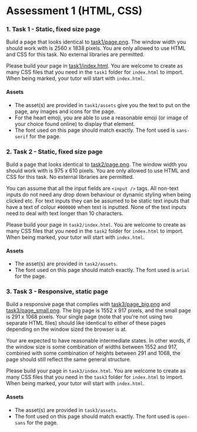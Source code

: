 # Assessment 1 (HTML, CSS)

### 1. Task 1 - Static, fixed size page

Build a page that looks identical to [task1/page.png](task1/page.png). The window width you should work with is 2560 x 1838 pixels. You are only allowed to use HTML and CSS for this task. No external libraries are permitted.

Please build your page in [task1/index.html](task1/index.html). You are welcome to create as many CSS files that you need in the `task1` folder for `index.html` to import. When being marked, your tutor will start with `index.html`.

#### Assets

* The asset(s) are provided in `task1/assets` give you the text to put on the page, any images and icons for the page.
* For the heart emoji, you are able to use a reasonable emoji (or image of your choice found online) to display that element.
* The font used on this page should match exactly. The font used is `sans-serif` for the page.

### 2. Task 2 - Static, fixed size page

Build a page that looks identical to [task2/page.png](task2/page.png). The window width you should work with is 975 x 610 pixels. You are only allowed to use HTML and CSS for this task. No external libraries are permitted.

You can assume that all the input fields are `<input />` tags. All non-text inputs do not need any drop down behaviour or dynamic styling when being clicked etc. For text inputs they can be assumed to be static text inputs that have a text of colour `#000000` when text is inputted. None of the text inputs need to deal with text longer than 10 characters.

Please build your page in `task2/index.html`. You are welcome to create as many CSS files that you need in the `task2` folder for `index.html` to import. When being marked, your tutor will start with `index.html`.

#### Assets
* The asset(s) are provided in `task2/assets`.
* The font used on this page should match exactly. The font used is `arial` for the page.

### 3. Task 3 - Responsive, static page

Build a responsive page that complies with [task3/page_big.png](task3/page_big.png) and [task3/page_small.png](task3/page_small.png). The big page is 1552 x 917
pixels, and the small page is 291 x 1068 pixels. Your single page (note that you're not using two separate HTML files) should like identical to either of these pages depending on the window sized the browser is at.

Your are expected to have reasonable intermediate states. In other words, if the window size is some combination of widths between 1552 and 917, combined with some combination of heights between 291 and 1068, the page should still reflect the same general structure.

Please build your page in `task3/index.html`. You are welcome to create as many CSS files that you need in the `task3` folder for `index.html` to import. When being marked, your tutor will start with `index.html`.

#### Assets
* The asset(s) are provided in `task3/assets`.
* The font used on this page should match exactly. The font used is `open-sans` for the page.
